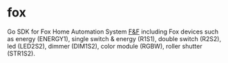 # fox
Go SDK for Fox Home Automation System [F&F](https://www.fif.com.pl/en/) including Fox devices such as energy (ENERGY1),  single switch & energy (R1S1), double switch (R2S2), led (LED2S2), dimmer (DIM1S2), color module (RGBW), roller shutter (STR1S2).
